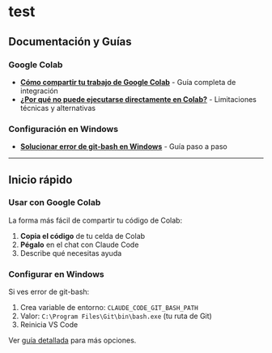 # test

## Documentación y Guías

### Google Colab
- **[Cómo compartir tu trabajo de Google Colab](COMO_COMPARTIR_COLAB.md)** - Guía completa de integración
- **[¿Por qué no puede ejecutarse directamente en Colab?](POR_QUE_NO_COLAB_DIRECTO.md)** - Limitaciones técnicas y alternativas

### Configuración en Windows
- **[Solucionar error de git-bash en Windows](SOLUCIONAR_GIT_BASH_WINDOWS.md)** - Guía paso a paso

---

## Inicio rápido

### Usar con Google Colab

La forma más fácil de compartir tu código de Colab:
1. **Copia el código** de tu celda de Colab
2. **Pégalo** en el chat con Claude Code
3. Describe qué necesitas ayuda

### Configurar en Windows

Si ves error de git-bash:
1. Crea variable de entorno: `CLAUDE_CODE_GIT_BASH_PATH`
2. Valor: `C:\Program Files\Git\bin\bash.exe` (tu ruta de Git)
3. Reinicia VS Code

Ver [guía detallada](SOLUCIONAR_GIT_BASH_WINDOWS.md) para más opciones.